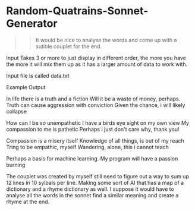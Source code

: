 # Random-Quatrains-Sonnet-Generator

>>It would be nice to analyse the words and come up with a sutible couplet for the end.

Input
Takes 3 or more to just display in different order, the more you have the more it will mix them up as it has a larger amount of data to work with. 

Input file is called data.txt

Example Output 

In life there is a truth and a fiction
Will it be a waste of money, perhaps.
Truth can cause aggression with conviction
Given the chance, i will likely collapse

How can I be so unempathetic 
I have a birds eye sight on my own view
My compassion to me is pathetic 
Perhaps i just don't care why, thank you!

Compassion is a misery itself
Knowledge of all things, is out of my reach
Tring to be empathic, myself
Wandering, alone, this i cannot teach

Perhaps a basis for machine learning.
My program will have a passion burning

The couplet was created by myself still need to figure out a way to sum up 12 lines in 10 sylbals per line.
Making some sort of AI that has a map of a dictionary and a rhyme dictionary as well. I suppose it would have to analyse all the words in the sonnet find a similar meaning and create a rhyme at the end.


